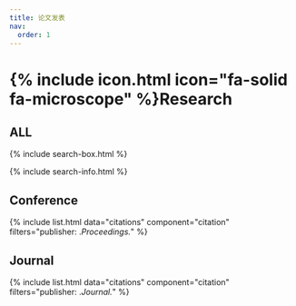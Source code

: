 ```yaml
---
title: 论文发表
nav:
  order: 1
---
```


# {% include icon.html icon="fa-solid fa-microscope" %}Research

## ALL

{% include search-box.html %}

{% include search-info.html %}

## Conference
{% include list.html data="citations" component="citation" filters="publisher: .*Proceedings.*" %}

## Journal
{% include list.html data="citations" component="citation" filters="publisher: .*Journal.*" %}

